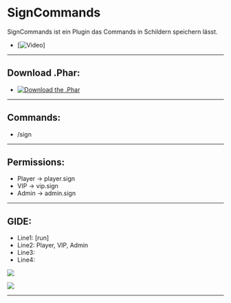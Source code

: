 # SignCommands
  SignCommands ist ein Plugin das Commands in Schildern speichern lässt.
  - [![Video](https://www.youtube.com/c/iTzFreeHD)]
  --------------------

## Download .Phar: 
  - [![Download the .Phar](#)](https://github.com/iTzFreeHD/SignCommands)
--------------------

## Commands:
   
   - /sign
--------------------

## Permissions:
   - Player -> player.sign
   - VIP -> vip.sign
   - Admin -> admin.sign
--------------------

## GIDE:
   - Line1: [run]
   - Line2: Player, VIP, Admin
   - Line3: <Command>
   - Line4: <Beschreibung>
  
<img src="https://github.com/iTzFreeHD/SignCommands/blob/master/CommandSings.png?raw=true"></img>

<img src="https://github.com/iTzFreeHD/SignCommands/blob/master/Commandsigns1.png?raw=true"></img>

-------------------------------


